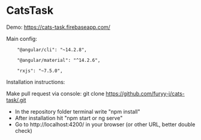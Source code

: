 # CatsTask 

Demo: https://cats-task.firebaseapp.com/

Main config:

        "@angular/cli": "~14.2.8",
        
        "@angular/material": "^14.2.6",
        
        "rxjs": "~7.5.0",

Installation instructions:

Make pull request via console:
git clone https://github.com/furyy-j/cats-task/.git


- In the repository folder terminal write "npm install"
- After installation hit "npm start or ng serve"
- Go to http://localhost:4200/ in your browser (or other URL, better double check)

